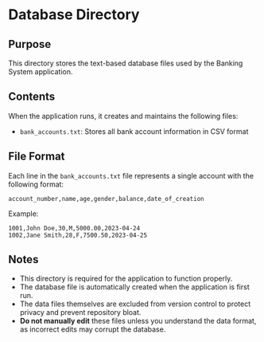 # Database Directory

## Purpose
This directory stores the text-based database files used by the Banking System application.

## Contents
When the application runs, it creates and maintains the following files:
- `bank_accounts.txt`: Stores all bank account information in CSV format

## File Format
Each line in the `bank_accounts.txt` file represents a single account with the following format:
```
account_number,name,age,gender,balance,date_of_creation
```

Example:
```
1001,John Doe,30,M,5000.00,2023-04-24
1002,Jane Smith,28,F,7500.50,2023-04-25
```

## Notes
- This directory is required for the application to function properly.
- The database file is automatically created when the application is first run.
- The data files themselves are excluded from version control to protect privacy and prevent repository bloat.
- **Do not manually edit** these files unless you understand the data format, as incorrect edits may corrupt the database. 
